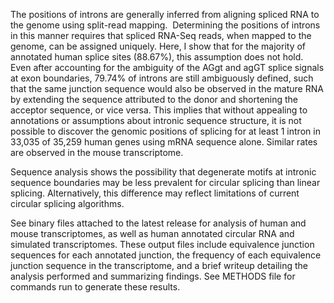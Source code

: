 The positions of introns are generally inferred from aligning spliced RNA to the genome using split-read mapping.  Determining the positions of introns in this manner requires that spliced RNA-Seq reads, when mapped to the genome, can be assigned uniquely. Here, I show that for the majority of annotated human splice sites (88.67%), this assumption does not hold. Even after accounting for the ambiguity of the AGgt and agGT splice signals at exon boundaries, 79.74% of introns are still ambiguously defined, such that the same junction sequence would also be observed in the mature RNA by extending the sequence attributed to the donor and shortening the acceptor sequence, or vice versa. This implies that without appealing to annotations or assumptions about intronic sequence structure, it is not possible to discover the genomic positions of splicing for at least 1 intron in 33,035 of 35,259 human genes using mRNA sequence alone. Similar rates are observed in the mouse transcriptome. 

Sequence analysis shows the possibility that degenerate motifs at intronic sequence boundaries may be less prevalent for circular splicing than linear splicing. Alternatively, this difference may reflect limitations of current circular splicing algorithms.

See binary files attached to the latest release for analysis of human and mouse transcriptomes, as well as human annotated circular RNA and simulated transcriptomes. These output files include equivalence junction sequences for each annotated junction, the frequency of each equivalence junction sequence in the transcriptome, and a brief writeup detailing the analysis performed and summarizing findings. See METHODS file for commands run to generate these results. 

